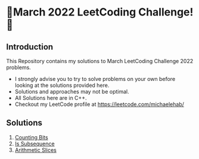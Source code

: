 # 🏅March 2022 LeetCoding Challenge! 🏅
## Introduction
This Repository contains my solutions to March LeetCoding Challenge 2022 problems.
* I strongly advise you to try to solve problems on your own before looking at the solutions provided here.
* Solutions and approaches may not be optimal.
* All Solutions here are in C++.
* Checkout my LeetCode profile at https://leetcode.com/michaelehab/

## Solutions
1. <a href="https://github.com/michaelehab/LeetCode-March-Challenge-2022/blob/main/338.Counting-Bits.cpp">Counting Bits</a>
2. <a href="https://github.com/michaelehab/LeetCode-March-Challenge-2022/blob/main/392.Is-Subsequence.cpp">Is Subsequence</a>
3. <a href="https://github.com/michaelehab/LeetCode-March-Challenge-2022/blob/main/413.Arithmetic-Slices.cpp">Arithmetic Slices</a>
